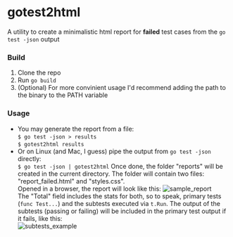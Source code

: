 # gotest2html
A utility to create a minimalistic html report for **failed** test cases from the `go test -json` output

### Build
1. Clone the repo
2. Run `go build`
3. (Optional) For more convinient usage I'd recommend adding the path to the binary to the PATH variable

### Usage
* You may generate the report from a file:\
`$ go test -json > results`\
`$ gotest2html results`
* Or on Linux (and Mac, I guess) pipe the output from `go test -json` directly:\
`$ go test -json | gotest2html`
Once done, the folder "reports" will be created in the current directory. The folder will contain two files: "report_failed.html" and "styles.css".\
Opened in a browser, the report will look like this:
![sample_report](https://user-images.githubusercontent.com/53792559/113504938-55849880-9544-11eb-8231-3673f020fe71.png)\
The "Total" field includes the stats for both, so to speak, primary tests (`func Test...`) and the subtests executed via `t.Run`.
The output of the subtests (passing or failing) will be included in the primary test output if it fails, like this:\
![subtests_example](https://user-images.githubusercontent.com/53792559/113505156-beb8db80-9545-11eb-886a-cf87386b28d4.png)
